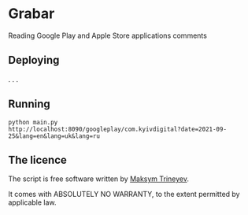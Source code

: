 # Grabar
Reading Google Play and Apple Store applications comments

## Deploying
. . .

## Running
`python main.py`<br>
`http://localhost:8090/googleplay/com.kyivdigital?date=2021-09-25&lang=en&lang=uk&lang=ru`

## The licence
The script is free software written by
[Maksym Trineyev](mailto:mtrineyev@gmail.com).

It comes with ABSOLUTELY NO WARRANTY,
to the extent permitted by applicable law.
